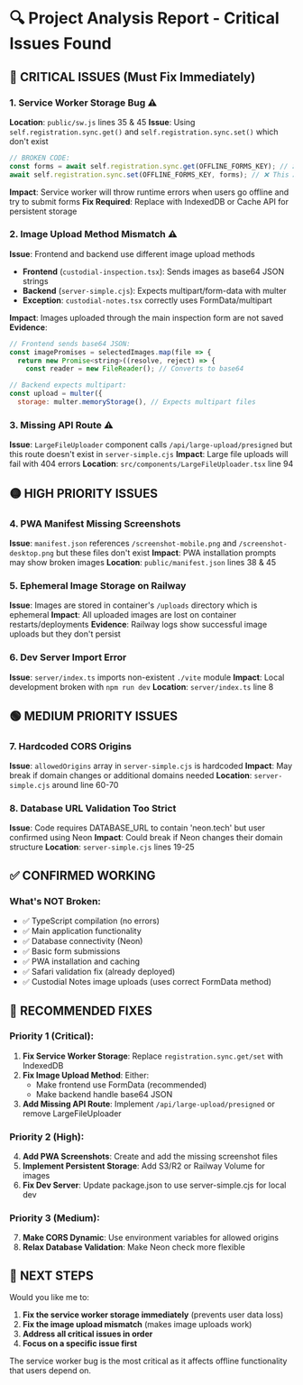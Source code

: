 # 🔍 Project Analysis Report - Critical Issues Found

## 🚨 **CRITICAL ISSUES** (Must Fix Immediately)

### 1. **Service Worker Storage Bug** ⚠️
**Location**: `public/sw.js` lines 35 & 45
**Issue**: Using `self.registration.sync.get()` and `self.registration.sync.set()` which don't exist
```javascript
// BROKEN CODE:
const forms = await self.registration.sync.get(OFFLINE_FORMS_KEY); // ❌ This API doesn't exist
await self.registration.sync.set(OFFLINE_FORMS_KEY, forms); // ❌ This API doesn't exist
```
**Impact**: Service worker will throw runtime errors when users go offline and try to submit forms
**Fix Required**: Replace with IndexedDB or Cache API for persistent storage

### 2. **Image Upload Method Mismatch** ⚠️
**Issue**: Frontend and backend use different image upload methods
- **Frontend** (`custodial-inspection.tsx`): Sends images as base64 JSON strings
- **Backend** (`server-simple.cjs`): Expects multipart/form-data with multer
- **Exception**: `custodial-notes.tsx` correctly uses FormData/multipart

**Impact**: Images uploaded through the main inspection form are not saved
**Evidence**: 
```javascript
// Frontend sends base64 JSON:
const imagePromises = selectedImages.map(file => {
  return new Promise<string>((resolve, reject) => {
    const reader = new FileReader(); // Converts to base64
```
```javascript
// Backend expects multipart:
const upload = multer({
  storage: multer.memoryStorage(), // Expects multipart files
```

### 3. **Missing API Route** ⚠️
**Issue**: `LargeFileUploader` component calls `/api/large-upload/presigned` but this route doesn't exist in `server-simple.cjs`
**Impact**: Large file uploads will fail with 404 errors
**Location**: `src/components/LargeFileUploader.tsx` line 94

## 🟡 **HIGH PRIORITY ISSUES**

### 4. **PWA Manifest Missing Screenshots**
**Issue**: `manifest.json` references `/screenshot-mobile.png` and `/screenshot-desktop.png` but these files don't exist
**Impact**: PWA installation prompts may show broken images
**Location**: `public/manifest.json` lines 38 & 45

### 5. **Ephemeral Image Storage on Railway**
**Issue**: Images are stored in container's `/uploads` directory which is ephemeral
**Impact**: All uploaded images are lost on container restarts/deployments
**Evidence**: Railway logs show successful image uploads but they don't persist

### 6. **Dev Server Import Error**
**Issue**: `server/index.ts` imports non-existent `./vite` module
**Impact**: Local development broken with `npm run dev`
**Location**: `server/index.ts` line 8

## 🟢 **MEDIUM PRIORITY ISSUES**

### 7. **Hardcoded CORS Origins**
**Issue**: `allowedOrigins` array in `server-simple.cjs` is hardcoded
**Impact**: May break if domain changes or additional domains needed
**Location**: `server-simple.cjs` around line 60-70

### 8. **Database URL Validation Too Strict**
**Issue**: Code requires DATABASE_URL to contain 'neon.tech' but user confirmed using Neon
**Impact**: Could break if Neon changes their domain structure
**Location**: `server-simple.cjs` lines 19-25

## ✅ **CONFIRMED WORKING**

### What's NOT Broken:
- ✅ TypeScript compilation (no errors)
- ✅ Main application functionality
- ✅ Database connectivity (Neon)
- ✅ Basic form submissions
- ✅ PWA installation and caching
- ✅ Safari validation fix (already deployed)
- ✅ Custodial Notes image uploads (uses correct FormData method)

## 🔧 **RECOMMENDED FIXES**

### Priority 1 (Critical):
1. **Fix Service Worker Storage**: Replace `registration.sync.get/set` with IndexedDB
2. **Fix Image Upload Method**: Either:
   - Make frontend use FormData (recommended)
   - Make backend handle base64 JSON
3. **Add Missing API Route**: Implement `/api/large-upload/presigned` or remove LargeFileUploader

### Priority 2 (High):
4. **Add PWA Screenshots**: Create and add the missing screenshot files
5. **Implement Persistent Storage**: Add S3/R2 or Railway Volume for images
6. **Fix Dev Server**: Update package.json to use server-simple.cjs for local dev

### Priority 3 (Medium):
7. **Make CORS Dynamic**: Use environment variables for allowed origins
8. **Relax Database Validation**: Make Neon check more flexible

## 🎯 **NEXT STEPS**

Would you like me to:
1. **Fix the service worker storage immediately** (prevents user data loss)
2. **Fix the image upload mismatch** (makes image uploads work)
3. **Address all critical issues in order**
4. **Focus on a specific issue first**

The service worker bug is the most critical as it affects offline functionality that users depend on.

